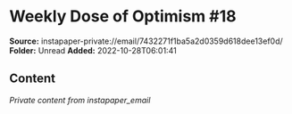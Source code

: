 # Weekly Dose of Optimism #18

**Source:** instapaper-private://email/7432271f1ba5a2d0359d618dee13ef0d/
**Folder:** Unread
**Added:** 2022-10-28T06:01:41




## Content
*Private content from instapaper_email*
